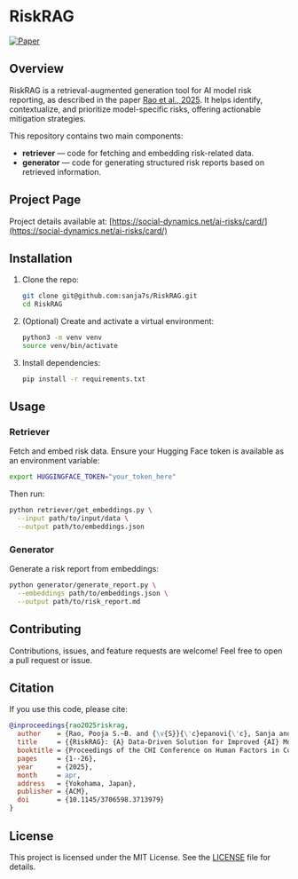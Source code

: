# RiskRAG

[![Paper](https://img.shields.io/badge/paper-ACM%20DOI%3A10.1145%2F3706598.3713979-blue)](https://dl.acm.org/doi/10.1145/3706598.3713979)

## Overview

RiskRAG is a retrieval-augmented generation tool for AI model risk reporting, as described in the paper [Rao et al., 2025](https://dl.acm.org/doi/10.1145/3706598.3713979). It helps identify, contextualize, and prioritize model-specific risks, offering actionable mitigation strategies.

This repository contains two main components:

- **retriever** — code for fetching and embedding risk-related data.
- **generator** — code for generating structured risk reports based on retrieved information.

## Project Page

Project details available at: [https://social-dynamics.net/ai-risks/card/](https://social-dynamics.net/ai-risks/card/)

## Installation

1. Clone the repo:
   ```bash
   git clone git@github.com:sanja7s/RiskRAG.git
   cd RiskRAG
   ```
2. (Optional) Create and activate a virtual environment:
   ```bash
   python3 -m venv venv
   source venv/bin/activate
   ```
3. Install dependencies:
   ```bash
   pip install -r requirements.txt
   ```

## Usage

### Retriever

Fetch and embed risk data. Ensure your Hugging Face token is available as an environment variable:  
```bash
export HUGGINGFACE_TOKEN="your_token_here"
```  
Then run:
```bash
python retriever/get_embeddings.py \
  --input path/to/input/data \
  --output path/to/embeddings.json
```

### Generator

Generate a risk report from embeddings:
```bash
python generator/generate_report.py \
  --embeddings path/to/embeddings.json \
  --output path/to/risk_report.md
```

## Contributing

Contributions, issues, and feature requests are welcome! Feel free to open a pull request or issue.

## Citation

If you use this code, please cite:
```bibtex
@inproceedings{rao2025riskrag,
  author    = {Rao, Pooja S.~B. and {\v{S}}{\'c}epanovi{\'c}, Sanja and Zhou, Ke and Bogucka, Edyta and Quercia, Daniele},
  title     = {{RiskRAG}: {A} Data-Driven Solution for Improved {AI} Model Risk Reporting},
  booktitle = {Proceedings of the CHI Conference on Human Factors in Computing Systems (CHI ’25)},
  pages     = {1--26},
  year      = {2025},
  month     = apr,
  address   = {Yokohama, Japan},
  publisher = {ACM},
  doi       = {10.1145/3706598.3713979}
}
```

## License

This project is licensed under the MIT License. See the [LICENSE](LICENSE) file for details.

